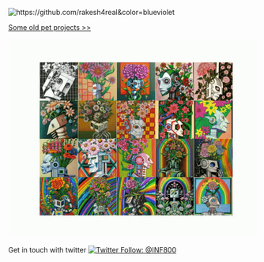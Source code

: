<p align="left"> <img src="https://komarev.com/ghpvc/?username=rakesh4real&color=blueviolet" alt="https://github.com/rakesh4real&color=blueviolet" /></p>

<p align="left"> <a href='https://inf800.github.io/whoami/projects'>Some old pet projects >> </a> </p>

![](./anim.gif)
 
 
Get in touch with twitter [![Twitter Follow: @INF800](https://img.shields.io/twitter/follow/INF800?style=social)](https://twitter.com/INF800)
